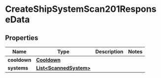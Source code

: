 

# CreateShipSystemScan201ResponseData


## Properties

| Name | Type | Description | Notes |
|------------ | ------------- | ------------- | -------------|
|**cooldown** | [**Cooldown**](Cooldown.md) |  |  |
|**systems** | [**List&lt;ScannedSystem&gt;**](ScannedSystem.md) |  |  |



